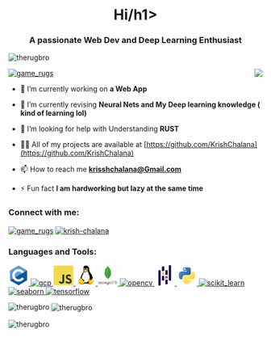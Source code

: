 <h1 align="center">Hi/h1>
<h3 align="center">A passionate Web Dev and Deep Learning Enthusiast</h3>

<p align="left"> <img src="https://komarev.com/ghpvc/?username=therugbro&label=Profile%20views&color=0e75b6&style=flat" alt="therugbro" /> </p>

<img align='right' src="https://media.giphy.com/media/0lGd2OXXHe4tFhb7Wh/giphy.gif"/>
<p align="left"> <a href="https://twitter.com/game_rugs" target="blank"><img src="https://img.shields.io/twitter/follow/game_rugs?logo=twitter&style=for-the-badge" alt="game_rugs" /></a> </p>

- 🔭 I’m currently working on **a Web App**

- 🌱 I’m currently revising **Neural Nets and My Deep learning knowledge ( kind of learning lol)**

- 🤝 I’m looking for help with Understanding **RUST**

- 👨‍💻 All of my projects are available at [https://github.com/KrishChalana](https://github.com/KrishChalana)



- 📫 How to reach me **krisshchalana@Gmail.com**

- ⚡ Fun fact **I am hardworking but lazy at the same time**

<h3 align="left">Connect with me:</h3>
<p align="left">
<a href="https://twitter.com/game_rugs" target="blank"><img align="center" src="https://raw.githubusercontent.com/rahuldkjain/github-profile-readme-generator/master/src/images/icons/Social/twitter.svg" alt="game_rugs" height="30" width="40" /></a>
<a href="https://linkedin.com/in/krish-chalana" target="blank"><img align="center" src="https://raw.githubusercontent.com/rahuldkjain/github-profile-readme-generator/master/src/images/icons/Social/linked-in-alt.svg" alt="krish-chalana" height="30" width="40" /></a>
</p>

<h3 align="left">Languages and Tools:</h3>
<p align="left"> <a href="https://www.cprogramming.com/" target="_blank" rel="noreferrer"> <img src="https://raw.githubusercontent.com/devicons/devicon/master/icons/c/c-original.svg" alt="c" width="40" height="40"/> </a> <a href="https://cloud.google.com" target="_blank" rel="noreferrer"> <img src="https://www.vectorlogo.zone/logos/google_cloud/google_cloud-icon.svg" alt="gcp" width="40" height="40"/> </a> <a href="https://developer.mozilla.org/en-US/docs/Web/JavaScript" target="_blank" rel="noreferrer"> <img src="https://raw.githubusercontent.com/devicons/devicon/master/icons/javascript/javascript-original.svg" alt="javascript" width="40" height="40"/> </a> <a href="https://www.linux.org/" target="_blank" rel="noreferrer"> <img src="https://raw.githubusercontent.com/devicons/devicon/master/icons/linux/linux-original.svg" alt="linux" width="40" height="40"/> </a> <a href="https://www.mongodb.com/" target="_blank" rel="noreferrer"> <img src="https://raw.githubusercontent.com/devicons/devicon/master/icons/mongodb/mongodb-original-wordmark.svg" alt="mongodb" width="40" height="40"/> </a> <a href="https://opencv.org/" target="_blank" rel="noreferrer"> <img src="https://www.vectorlogo.zone/logos/opencv/opencv-icon.svg" alt="opencv" width="40" height="40"/> </a> <a href="https://pandas.pydata.org/" target="_blank" rel="noreferrer"> <img src="https://raw.githubusercontent.com/devicons/devicon/2ae2a900d2f041da66e950e4d48052658d850630/icons/pandas/pandas-original.svg" alt="pandas" width="40" height="40"/> </a> <a href="https://www.python.org" target="_blank" rel="noreferrer"> <img src="https://raw.githubusercontent.com/devicons/devicon/master/icons/python/python-original.svg" alt="python" width="40" height="40"/> </a> <a href="https://scikit-learn.org/" target="_blank" rel="noreferrer"> <img src="https://upload.wikimedia.org/wikipedia/commons/0/05/Scikit_learn_logo_small.svg" alt="scikit_learn" width="40" height="40"/> </a> <a href="https://seaborn.pydata.org/" target="_blank" rel="noreferrer"> <img src="https://seaborn.pydata.org/_images/logo-mark-lightbg.svg" alt="seaborn" width="40" height="40"/> </a> <a href="https://www.tensorflow.org" target="_blank" rel="noreferrer"> <img src="https://www.vectorlogo.zone/logos/tensorflow/tensorflow-icon.svg" alt="tensorflow" width="40" height="40"/> </a> </p>

<p><img align="left" src="https://github-readme-stats.vercel.app/api/top-langs?username=KrishChalana&show_icons=true&locale=en&layout=compact" alt="therugbro" /></p>

<p>&nbsp;<img align="center" src="https://github-readme-stats.vercel.app/api?username=KrishChalana&show_icons=true&locale=en" alt="therugbro" /></p>

<p><img align="center" src="https://github-readme-streak-stats.herokuapp.com/?user=KrishChalana&" alt="therugbro" /></p>
